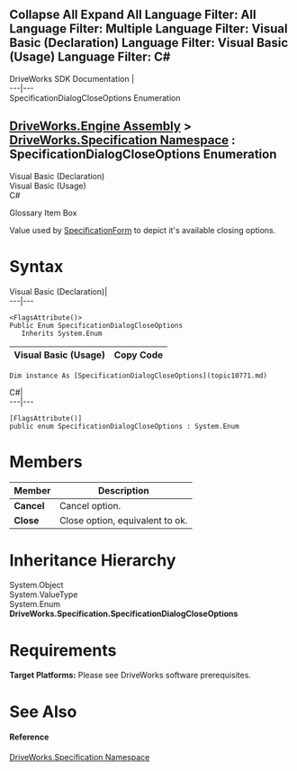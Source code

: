        

 Collapse All Expand All  Language Filter: All  Language Filter: Multiple  Language Filter: Visual Basic (Declaration) Language Filter: Visual Basic (Usage) Language Filter: C#  
---  
DriveWorks SDK Documentation  |   
---|---  
SpecificationDialogCloseOptions Enumeration   
  
[DriveWorks.Engine Assembly](topic2156.md) > [DriveWorks.Specification Namespace](topic10764.md) : SpecificationDialogCloseOptions Enumeration  
---  
  
Visual Basic (Declaration)    
Visual Basic (Usage)    
C# 

Glossary Item Box

Value used by [SpecificationForm](topic11402.md) to depict it's available closing options. 

# Syntax

Visual Basic (Declaration)|   
---|---  
      
    
    <FlagsAttribute()>
    Public Enum SpecificationDialogCloseOptions 
       Inherits System.Enum  
  
Visual Basic (Usage)| Copy Code  
---|---  
      
    
    Dim instance As [SpecificationDialogCloseOptions](topic10771.md)  
  
C#|   
---|---  
      
    
    [FlagsAttribute()]
    public enum SpecificationDialogCloseOptions : System.Enum   
  
# Members

Member| Description  
---|---  
**Cancel**|  Cancel option.  
**Close**|  Close option, equivalent to ok.  
  
# Inheritance Hierarchy

System.Object  
System.ValueType  
System.Enum  
**DriveWorks.Specification.SpecificationDialogCloseOptions**  


# Requirements

**Target Platforms:** Please see DriveWorks software prerequisites.

# See Also

#### Reference

[DriveWorks.Specification Namespace](topic10764.md)


